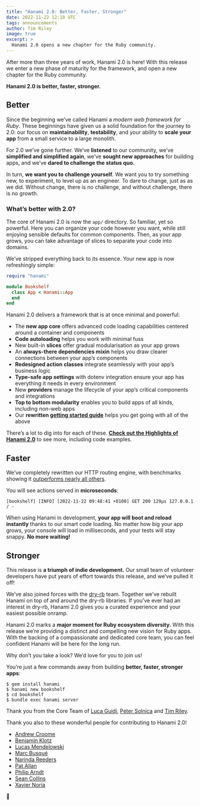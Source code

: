 ```yaml
---
title: "Hanami 2.0: Better, Faster, Stronger"
date: 2022-11-22 12:10 UTC
tags: announcements
author: Tim Riley
image: true
excerpt: >
  Hanami 2.0 opens a new chapter for the Ruby community.
---
```


After more than three years of work, Hanami 2.0 is here! With this release we enter a new phase of maturity for the framework, and open a new chapter for the Ruby community.

**Hanami 2.0 is better, faster, stronger.**

## Better

Since the beginning we’ve called Hanami a _modern web framework for Ruby_. These beginnings have given us a solid foundation for the journey to 2.0: our focus on **maintainability**, **testability**, and your ability to **scale your app** from a small service to a large monolith.

For 2.0 we’ve gone further. We’ve **listened** to our community, we’ve **simplified and simplified again**, we’ve **sought new approaches** for building apps, and we’ve **dared to challenge the status quo.**

In turn, **we want you to challenge yourself**. We want you to try something new, to experiment, to level up as an engineer. To dare to change, just as as we did. Without change, there is no challenge, and without challenge, there is no growth.

### What’s better with 2.0?

The core of Hanami 2.0 is now the `app/` directory. So familiar, yet so powerful. Here you can organize your code however you want, while still enjoying sensible defaults for common components. Then, as your app grows, you can take advantage of slices to separate your code into domains.

We’ve stripped everything back to its essence. Your new app is now refreshingly simple:

```ruby
require "hanami"

module Bookshelf
  class App < Hanami::App
  end
end
```

Hanami 2.0 delivers a framework that is at once minimal and powerful:

- The **new app core** offers advanced code loading capabilities centered around a container and components
- **Code autoloading** helps you work with minimal fuss
- New built-in **slices** offer gradual modularisation as your app grows
- An **always-there dependencies mixin** helps you draw clearer connections between your app’s components
- **Redesigned action classes** integrate seamlessly with your app’s business logic
- **Type-safe app settings** with dotenv integration ensure your app has everything it needs in every environment
- New **providers** manage the lifecycle of your app’s critical components and integrations
- **Top to bottom modularity** enables you to build apps of all kinds, including non-web apps
- Our **rewritten [getting started guide](https://guides.hanamirb.org/v2.0/introduction/getting-started/)** helps you get going with all of the above

There’s a lot to dig into for each of these. **[Check out the Highlights of Hanami 2.0](https://discourse.hanamirb.org/t/highlights-of-hanami-2-0/728)** to see more, including code examples.

## Faster

We’ve completely rewritten our HTTP routing engine, with benchmarks showing it [outperforms nearly all others](https://hanamirb.org/blog/2020/02/26/introducing-hanami-api).

You will see actions served in **microseconds**:

```
[bookshelf] [INFO] [2022-11-22 09:48:41 +0100] GET 200 129µs 127.0.0.1 / -
```

When using Hanami in development, **your app will boot and reload instantly** thanks to our smart code loading. No matter how big your app grows, your console will load in milliseconds, and your tests will stay snappy. **No more waiting!**

## Stronger

This release is **a triumph of indie development.** Our small team of volunteer developers have put years of effort towards this release, and we’ve pulled it off!

We’ve also joined forces with the [dry-rb](https://dry-rb.org/) team. Together we’ve rebuilt Hanami on top of and around the dry-rb libraries. If you’ve ever had an interest in dry-rb, Hanami 2.0 gives you a curated experience and your easiest possible onramp.

Hanami 2.0 marks a **major moment for Ruby ecosystem diversity.** With this release we’re providing a distinct and compelling new vision for Ruby apps. With the backing of a compassionate and dedicated core team, you can feel confident Hanami will be here for the long run.

Why don’t you take a look? We’d love for you to join us!

You’re just a few commands away from building **better, faster, stronger apps**:

```shell
$ gem install hanami
$ hanami new bookshelf
$ cd bookshelf
$ bundle exec hanami server
```

Thank you from the Core Team of [Luca Guidi](https://github.com/jodosha), [Peter Solnica](https://github.com/solnic) and [Tim Riley](https://github.com/timriley).

Thank you also to these wonderful people for contributing to Hanami 2.0!

- [Andrew Croome](https://github.com/andrewcroome)
- [Benjamin Klotz](https://github.com/tak1n)
- [Lucas Mendelowski](https://github.com/lcmen)
- [Marc Busqué](https://github.com/waiting-for-dev)
- [Narinda Reeders](https://github.com/narinda)
- [Pat Allan](https://github.com/pat)
- [Philip Arndt](https://github.com/parndt)
- [Sean Collins](https://github.com/cllns)
- [Xavier Noria](https://github.com/fxn)

🌸
